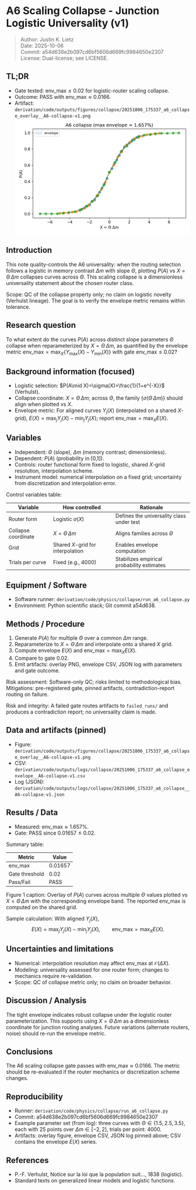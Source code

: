 <!-- DOC-GUARD: REFERENCE -->
# A6 Scaling Collapse - Junction Logistic Universality (v1)

> Author: Justin K. Lietz  
> Date: 2025-10-06  
> Commit: a54d638e2b097cd6bf5606d669fc9984650e2307  
> License: Dual-license; see LICENSE.

## TL;DR

- Gate tested: $\mathrm{env\_max}\le 0.02$ for logistic-router scaling collapse.  
- Outcome: PASS with $\mathrm{env\_max}\approx 0.0166$.  
- Artifact: `derivation/code/outputs/figures/collapse/20251006_175337_a6_collapse_overlay__A6-collapse-v1.png`
![a6 collapse](figures/a6-collapse.png)

## Introduction

This note quality-controls the A6 universality: when the routing selection follows a logistic in memory contrast $\Delta m$ with slope $\Theta$, plotting $P(A)$ vs $X=\Theta\,\Delta m$ collapses curves across $\Theta$. This scaling collapse is a dimensionless universality statement about the chosen router class.

Scope: QC of the collapse property only; no claim on logistic novelty (Verhulst lineage). The goal is to verify the envelope metric remains within tolerance.

## Research question

To what extent do the curves $P(A)$ across distinct slope parameters $\Theta$ collapse when reparameterized by $X=\Theta\,\Delta m$, as quantified by the envelope metric $\mathrm{env\_max}=\max_X \{Y_{\max}(X)-Y_{\min}(X)\}$ with gate $\mathrm{env\_max}\le 0.02$?

## Background information (focused)

- Logistic selection: $P(A\mid X)=\sigma(X)=\frac{1}{1+e^{-X}}$ (Verhulst).  
- Collapse coordinate: $X=\Theta\,\Delta m$; across $\Theta$, the family $\{\sigma(\Theta\,\Delta m)\}$ should align when plotted vs $X$.  
- Envelope metric: For aligned curves $Y_j(X)$ (interpolated on a shared $X$-grid), $E(X)=\max_j Y_j(X)-\min_j Y_j(X)$; report $\mathrm{env\_max}=\max_X E(X)$.

## Variables

- Independent: $\Theta$ (slope), $\Delta m$ (memory contrast; dimensionless).  
- Dependent: $P(A)$ (probability in [0,1]).  
- Controls: router functional form fixed to logistic, shared $X$-grid resolution, interpolation scheme.  
- Instrument model: numerical interpolation on a fixed grid; uncertainty from discretization and interpolation error.

Control variables table:

| Variable | How controlled | Rationale |
|---|---|---|
| Router form | Logistic $\sigma(X)$ | Defines the universality class under test |
| Collapse coordinate | $X=\Theta\,\Delta m$ | Aligns families across $\Theta$ |
| Grid | Shared $X$-grid for interpolation | Enables envelope computation |
| Trials per curve | Fixed (e.g., 4000) | Stabilizes empirical probability estimates |

## Equipment / Software

- Software runner: `derivation/code/physics/collapse/run_a6_collapse.py`  
- Environment: Python scientific stack; Git commit a54d638.

## Methods / Procedure

1. Generate $P(A)$ for multiple $\Theta$ over a common $\Delta m$ range.  
2. Reparameterize to $X=\Theta\,\Delta m$ and interpolate onto a shared $X$ grid.  
3. Compute envelope $E(X)$ and $\mathrm{env\_max}=\max_X E(X)$.  
4. Compare to gate $0.02$.  
5. Emit artifacts: overlay PNG, envelope CSV, JSON log with parameters and gate outcome.

Risk assessment: Software-only QC; risks limited to methodological bias. Mitigations: pre-registered gate, pinned artifacts, contradiction-report routing on failure.

Risk and integrity: A failed gate routes artifacts to `failed_runs/` and produces a contradiction report; no universality claim is made.

## Data and artifacts (pinned)

- Figure: `derivation/code/outputs/figures/collapse/20251006_175337_a6_collapse_overlay__A6-collapse-v1.png`
- CSV: `derivation/code/outputs/logs/collapse/20251006_175337_a6_collapse_envelope__A6-collapse-v1.csv`
- Log (JSON): `derivation/code/outputs/logs/collapse/20251006_175337_a6_collapse__A6-collapse-v1.json`

## Results / Data

- Measured: $\mathrm{env\_max}\approx 1.657\%$.  
- Gate: PASS since $0.01657 \le 0.02$.

Summary table:

| Metric | Value |
|---|---|
| $\mathrm{env\_max}$ | $0.01657$ |
| Gate threshold | $0.02$ |
| Pass/Fail | PASS |

Figure 1 caption: Overlay of $P(A)$ curves across multiple $\Theta$ values plotted vs $X=\Theta\,\Delta m$ with the corresponding envelope band. The reported $\mathrm{env\_max}$ is computed on the shared grid.

Sample calculation: With aligned $Y_j(X)$,  
$$
E(X)=\max_j Y_j(X)-\min_j Y_j(X),\qquad \mathrm{env\_max}=\max_X E(X).
$$

## Uncertainties and limitations

- Numerical: interpolation resolution may affect $\mathrm{env\_max}$ at $\mathcal{O}(\Delta X)$.  
- Modeling: universality assessed for one router form; changes to mechanics require re-validation.  
- Scope: QC of collapse metric only; no claim on broader behavior.

## Discussion / Analysis

The tight envelope indicates robust collapse under the logistic router parameterization. This supports using $X=\Theta\,\Delta m$ as a dimensionless coordinate for junction routing analyses. Future variations (alternate routers, noise) should re-run the envelope metric.

## Conclusions

The A6 scaling collapse gate passes with $\mathrm{env\_max}\approx 0.0166$. The metric should be re-evaluated if the router mechanics or discretization scheme changes.

## Reproducibility

- Runner: `derivation/code/physics/collapse/run_a6_collapse.py`  
- Commit: a54d638e2b097cd6bf5606d669fc9984650e2307  
- Example parameter set (from log): three curves with $\Theta\in\{1.5,2.5,3.5\}$, each with 25 points over $\Delta m\in[-2,2]$, trials per point: 4000.  
- Artifacts: overlay figure, envelope CSV, JSON log pinned above; CSV contains the envelope $E(X)$ series.

## References

- P.-F. Verhulst, Notice sur la loi que la population suit…, 1838 (logistic).  
- Standard texts on generalized linear models and logistic functions.
